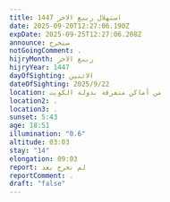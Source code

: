 ```yaml
---
title: استهلال ربيع الاخر 1447
date: 2025-09-20T12:27:06.190Z
expDate: 2025-09-25T12:27:06.208Z
announce: ستخرج
notGoingComment: .
hijryMonth: ربيع الاخر
hijryYear: 1447
dayOfSighting: الاثنين
dateOfSighting: 2025/9/22
location: من أماكن متفرقة بدولة الكويت
location2: .
location3: .
sunset: 5:43
age: 18:51
illumination: "0.6"
altitude: 03:03
stay: "14"
elongation: 09:03
report: لم تخرج بعد
reportComment: .
draft: "false"
---
```

